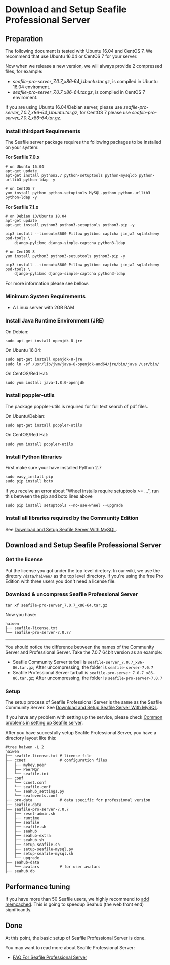 # Download and Setup Seafile Professional Server

## Preparation

The following document is tested with Ubuntu 16.04 and CentOS 7. We recommend that use Ubuntu 16.04 or CentOS 7 for your server.

Now when we release a new version, we will always provide 2 compressed files, for example:

* _seafile-pro-server_7.0.7_x86-64_Ubuntu.tar.gz_, is compiled in Ubuntu 16.04 enviroment.
* _seafile-pro-server_7.0.7_x86-64.tar.gz_, is compiled in CentOS 7 enviroment.

If you are using Ubuntu 16.04/Debian server, please use _seafile-pro-server_7.0.7_x86-64_Ubuntu.tar.gz_, for CentOS 7 please use _seafile-pro-server_7.0.7_x86-64.tar.gz_.

### Install thirdpart Requirements

The Seafile server package requires the following packages to be installed on your system:

**For Seafile 7.0.x**

```
# on Ubuntu 16.04
apt-get update
apt-get install python2.7 python-setuptools python-mysqldb python-urllib3 python-ldap -y

```

```
# on CentOS 7
yum install python python-setuptools MySQL-python python-urllib3 python-ldap -y

```

**For Seafile 7.1.x**

```
# on Debian 10/Ubuntu 18.04
apt-get update
apt-get install python3 python3-setuptools python3-pip -y
﻿
pip3 install --timeout=3600 Pillow pylibmc captcha jinja2 sqlalchemy psd-tools \
    django-pylibmc django-simple-captcha python3-ldap

```

```
# on CentOS 8
yum install python3 python3-setuptools python3-pip -y
﻿
pip3 install --timeout=3600 Pillow pylibmc captcha jinja2 sqlalchemy psd-tools \
    django-pylibmc django-simple-captcha python3-ldap

```

For more information please see bellow.

### Minimum System Requirements

* A Linux server with 2GB RAM

### Install Java Runtime Environment (JRE)

On Debian:

```
sudo apt-get install openjdk-8-jre

```

On Ubuntu 16.04:

```
sudo apt-get install openjdk-8-jre
sudo ln -sf /usr/lib/jvm/java-8-openjdk-amd64/jre/bin/java /usr/bin/

```

On CentOS/Red Hat:

```
sudo yum install java-1.8.0-openjdk

```

### Install poppler-utils

The package poppler-utils is required for full text search of pdf files.

On Ubuntu/Debian:

```
sudo apt-get install poppler-utils

```

On CentOS/Red Hat:

```
sudo yum install poppler-utils

```

### Install Python libraries

First make sure your have installed Python 2.7

```
sudo easy_install pip
sudo pip install boto

```

If you receive an error about "Wheel installs require setuptools >= ...", run this between the pip and boto lines above

```
sudo pip install setuptools --no-use-wheel --upgrade

```

### Install all libraries required by the Community Edition

See [Download and Setup Seafile Server With MySQL](../deploy/using_mysql.md).

## Download and Setup Seafile Professional Server

### Get the license

Put the license you got under the top level diretory. In our wiki, we use the diretory `/data/haiwen/` as the top level directory. If you're using the free Pro Edition with three users you don't need a license file.

### Download & uncompress Seafile Professional Server

```
tar xf seafile-pro-server_7.0.7_x86-64.tar.gz

```

Now you have:

```
haiwen
├── seafile-license.txt
└── seafile-pro-server-7.0.7/

```

---

You should notice the difference between the names of the Community Server and Professional Server. Take the 7.0.7 64bit version as an example:

* Seafile Community Server tarball is `seafile-server_7.0.7_x86-86.tar.gz`; After uncompressing, the folder is `seafile-server-7.0.7`
* Seafile Professional Server tarball is `seafile-pro-server_7.0.7_x86-86.tar.gz`; After uncompressing, the folder is `seafile-pro-server-7.0.7`

### Setup

The setup process of Seafile Professional Server is the same as the Seafile Community Server. See [Download and Setup Seafile Server With MySQL](../deploy/using_mysql.md).

If you have any problem with setting up the service, please check [Common problems in setting up Seafile server](../deploy/common_problems_for_setting_up_server.md).

After you have succesfully setup Seafile Professional Server, you have a directory layout like this:

```
#tree haiwen -L 2
haiwen
├── seafile-license.txt # license file
├── ccnet               # configuration files
│   ├── mykey.peer
│   ├── PeerMgr
│   └── seafile.ini
├── conf
│   └── ccnet.conf
│   └── seafile.conf
│   └── seahub_settings.py
│   └── seafevents.conf
├── pro-data            # data specific for professional version
├── seafile-data
├── seafile-pro-server-7.0.7
│   ├── reset-admin.sh
│   ├── runtime
│   ├── seafile
│   ├── seafile.sh
│   ├── seahub
│   ├── seahub-extra
│   ├── seahub.sh
│   ├── setup-seafile.sh
│   ├── setup-seafile-mysql.py
│   ├── setup-seafile-mysql.sh
│   └── upgrade
├── seahub-data
│   └── avatars         # for user avatars
├── seahub.db

```

## Performance tuning

If you have more than 50 Seafile users, we highly recommend to [add memcached](../deploy/add_memcached.md). This is going to speedup Seahub (the web front end) significantly.

## Done

At this point, the basic setup of Seafile Professional Server is done.

You may want to read more about Seafile Professional Server:

* [FAQ For Seafile Professional Server](faq_for_seafile_pro_server.md)



